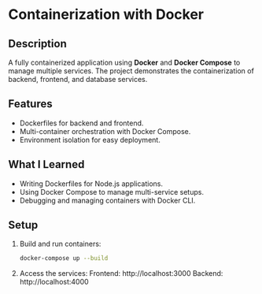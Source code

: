 # Containerization with Docker

## Description
A fully containerized application using **Docker** and **Docker Compose** to manage multiple services. The project demonstrates the containerization of backend, frontend, and database services.

## Features
- Dockerfiles for backend and frontend.
- Multi-container orchestration with Docker Compose.
- Environment isolation for easy deployment.

## What I Learned
- Writing Dockerfiles for Node.js applications.
- Using Docker Compose to manage multi-service setups.
- Debugging and managing containers with Docker CLI.

## Setup
1. Build and run containers:
   ```bash
   docker-compose up --build
   
2. Access the services:
Frontend: http://localhost:3000
Backend: http://localhost:4000
